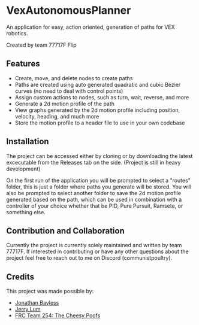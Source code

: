 # VexAutonomousPlanner

An application for easy, action oriented, generation of paths for VEX robotics.

Created by team 77717F Flip

## Features
- Create, move, and delete nodes to create paths
- Paths are created using auto generated quadratic and cubic Bézier curves (no need to deal with control points)
- Assign custom actions to nodes, such as turn, wait, reverse, and more
- Generate a 2d motion profile of the path
- View graphs generated by the 2d motion profile including position, velocity, heading, and much more
- Store the motion profile to a header file to use in your own codebase

## Installation
The project can be accessed either by cloning or by downloading the latest excecutable from the Releases tab on the side. (Project is still in heavy development)

On the first run of the application you will be prompted to select a "routes" folder, this is just a folder where paths you generate will be stored. You will also be prompted to select another folder to save the 2d motion profile generated based on the path, which can be used in combination with a controller of your choice whether that be PID, Pure Pursuit, Ramsete, or something else.

## Contribution and Collaboration
Currently the project is currently solely maintained and written by team 77717F. If interested in contributing or have any other questions about the project feel free to reach out to me on Discord (communistpoultry).

## Credits
This project was made possible by:

- [Jonathan Bayless](https://github.com/baylessj/robotsquiggles)
- [Jerry Lum](https://github.com/Jerrylum/path.jerryio)
- [FRC Team 254: The Cheesy Poofs](https://www.youtube.com/watch?v=8319J1BEHwM)
